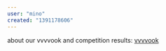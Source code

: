 ```yaml
---
user: "mino"
created: "1391178606"
---
```


about our vvvvook and competition results:
[vvvvook](/blog/2014/vvvvook)
